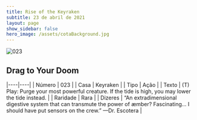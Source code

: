 ```yaml
---
title: Rise of the Keyraken
subtitle: 23 de abril de 2021
layout: page
show_sidebar: false
hero_image: /assets/cotaBackground.jpg
---
```


![023](https://cards-keyforge.s3.eu-north-1.amazonaws.com/media/en/rotk/023.png)

## Drag to Your Doom

|----|----|
| Número | 023 |
| Casa | Keyraken |
| Tipo | Ação |
| Texto | (T) Play: Purge your most powerful  creature. If the tide is high, you may  lower the tide instead. |
| Raridade | Rara |
| Dizeres | “An extradimensional digestive system that can  transmute the power of æmber? Fascinating… I should  have put sensors on the crew.” —Dr. Escotera |
